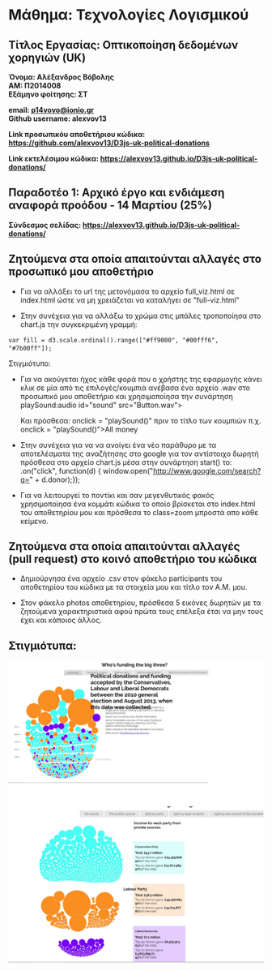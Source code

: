 
# Μάθημα: Τεχνολογίες Λογισμικού
## Τίτλος Εργασίας: Οπτικοποίηση δεδομένων χορηγιών (UK)
**Όνομα: Αλέξανδρος Βόβολης**  
**ΑΜ: Π2014008**  
**Εξάμηνο φοίτησης: ΣΤ**

**email: p14vovo@ionio.gr**  
**Github username: alexvov13**

**Link προσωπικόυ αποθετήριου κώδικα: https://github.com/alexvov13/D3js-uk-political-donations**


**Link εκτελέσιμου κώδικα: https://alexvov13.github.io/D3js-uk-political-donations/**

## Παραδοτέο 1: Αρχικό έργο και ενδιάμεση αναφορά προόδου - 14 Μαρτίου (25%)

**Σύνδεσμος σελίδας: https://alexvov13.github.io/D3js-uk-political-donations/**
## Ζητούμενα στα οποία απαιτούνται αλλαγές στο προσωπικό μου αποθετήριο

* Για να αλλάξει το url της  μετονόμασα το αρχείο full_viz.html σε index.html ώστε να μη χρειάζεται να καταλήγει σε "full-viz.html"

* Στην συνέχεια για να αλλάξω το χρώμα στις μπάλες τροποποίησα στο chart.js την συγκεκριμένη γραμμή: 

```
var fill = d3.scale.ordinal().range(["#ff9000", "#00fff6", "#7b00ff"]);
```
Στιγμιότυπο:


* Για να ακούγεται ήχος κάθε φορά που ο χρήστης της εφαρμογής κάνει κλικ σε μία από τις επιλογές/κουμπιά ανέβασα ένα αρχείο .wav στο προσωπικό μου αποθετήριο και χρησιμοποίησα την συνάρτηση playSound:audio id="sound" src="Button.wav"></audio><a onclick = "playSound();"></a><script>function playSound() {var sound = document.getElementById("sound");sound.play();}</script>
    
    Και πρόσθεσα: onclick = "playSound()" πριν το τίτλο των κουμπιών
    π.χ. onclick = "playSound()">All money</a></li>

* Στην συνέχεια για να να ανοίγει ένα νέο παράθυρο με τα αποτελέσματα της αναζήτησης στο google για τον αντίστοιχο δωρητή πρόσθεσα στο αρχείο chart.js μέσα στην συνάρτηση start() το:
 .on("click", function(d) { window.open("http://www.google.com/search?q=" + d.donor);});

* Για να λειτουργεί το ποντίκι και σαν μεγενθυτικός φακός χρησιμοποίησα ένα κομμάτι κώδικα το οποίο βρίσκεται στο index.html του αποθετηρίου μου και πρόσθεσα το class=zoom μπροστά απο κάθε κείμενο.




## Ζητούμενα στα οποία απαιτούνται αλλαγές (pull request) στο κοινό αποθετήριο του κώδικα
* Δημιούργησα ένα αρχείο .csv στον φάκελο participants του αποθετηρίου του κώδικα με τα στοιχεία μου και τίτλο τον Α.Μ. μου. 

* Στον φάκελο photos αποθετηρίου, πρόσθεσα 5 εικόνες δωρητών με τα ζητούμενα χαρακτηριστικά αφού πρώτα τους επέλεξα έτσι να μην τους έχει και κάποιος άλλος.

## Στιγμιότυπα:
 ![picture](Untitled.jpg)
 ![picture](Untitleds.jpg)
